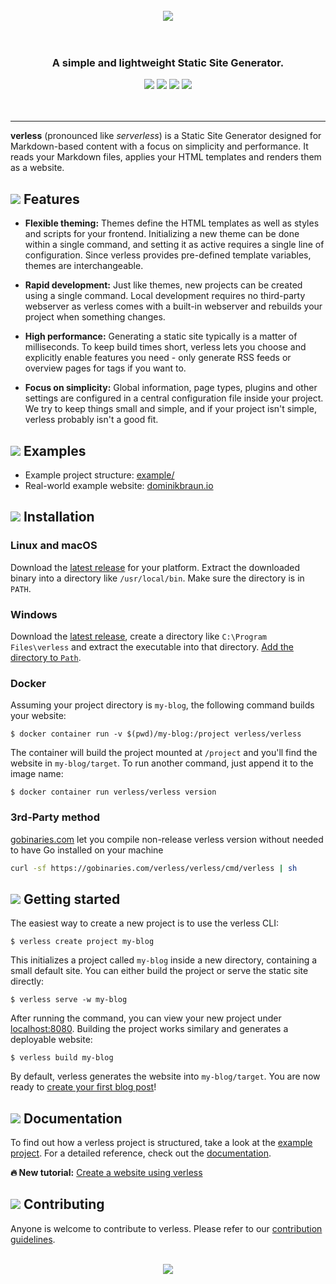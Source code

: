 <p align="center">
<br>
<br>
<br>
<img src="https://verless.dominikbraun.io/static/img/logo-github-v1.0.0.png">
<br>
<br>
<br>
</p>

<h3 align="center">A simple and lightweight Static Site Generator.</h3>

<p align="center">
<a href="https://circleci.com/gh/verless/verless"><img src="https://circleci.com/gh/verless/verless.svg?style=shield"></a>
<a href="https://www.codefactor.io/repository/github/verless/verless"><img src="https://www.codefactor.io/repository/github/verless/verless/badge" /></a>
<a href="https://github.com/verless/verless/releases"><img src="https://img.shields.io/github/v/release/verless/verless?sort=semver"></a>
<a href="LICENSE"><img src="https://img.shields.io/badge/license-Apache--2.0-brightgreen"></a>
<br>
<br>
<br>
</p>

---

**verless** (pronounced like _serverless_) is a Static Site Generator designed for Markdown-based content with a focus on
simplicity and performance. It reads your Markdown files, applies your HTML templates and renders them as a website.

## <img src="https://verless.dominikbraun.io/static/img/list-icon-v1.0.0.png"> Features

* **Flexible theming:** Themes define the HTML templates as well as styles and scripts for your frontend. Initializing
a new theme can be done within a single command, and setting it as active requires a single line of configuration. Since
verless provides pre-defined template variables, themes are interchangeable.

* **Rapid development:** Just like themes, new projects can be created using a single command. Local development
requires no third-party webserver as verless comes with a built-in webserver and rebuilds your project when something
changes.

* **High performance:** Generating a static site typically is a matter of milliseconds. To keep build times short,
verless lets you choose and explicitly enable features you need - only generate RSS feeds or overview pages for tags if
you want to.

* **Focus on simplicity:** Global information, page types, plugins and other settings are configured in a central
configuration file inside your project. We try to keep things small and simple, and if your project isn't simple,
verless probably isn't a good fit.

## <img src="https://verless.dominikbraun.io/static/img/list-icon-v1.0.0.png"> Examples

* Example project structure: [example/](example)
* Real-world example website: [dominikbraun.io](https://dominikbraun.io)

## <img src="https://verless.dominikbraun.io/static/img/list-icon-v1.0.0.png"> Installation

### Linux and macOS

Download the [latest release](https://github.com/verless/verless/releases) for your platform. Extract the
downloaded binary into a directory like `/usr/local/bin`. Make sure the directory is in `PATH`.

### Windows

Download the [latest release](https://github.com/verless/verless/releases), create a directory like
`C:\Program Files\verless` and extract the executable into that directory.
[Add the directory to `Path`](https://www.computerhope.com/issues/ch000549.htm).

### Docker

Assuming your project directory is `my-blog`, the following command builds your website:

```shell script
$ docker container run -v $(pwd)/my-blog:/project verless/verless
```

The container will build the project mounted at `/project` and you'll find the website in `my-blog/target`. To run
another command, just append it to the image name:

```shell script
$ docker container run verless/verless version
```

### 3rd-Party method

[gobinaries.com](https://gobinaries.com) let you compile non-release verless version without needed to have Go installed on your machine

```sh
curl -sf https://gobinaries.com/verless/verless/cmd/verless | sh
```

## <img src="https://verless.dominikbraun.io/static/img/list-icon-v1.0.0.png"> Getting started

The easiest way to create a new project is to use the verless CLI:

```shell script
$ verless create project my-blog
```

This initializes a project called `my-blog` inside a new directory, containing a small default site. You can either
build the project or serve the static site directly:

```shell script
$ verless serve -w my-blog
```

After running the command, you can view your new project under [localhost:8080](http://localhost:8080). Building the
project works similary and generates a deployable website:

```shell script
$ verless build my-blog
```

By default, verless generates the website into `my-blog/target`. You are now ready to [create your first blog post](docs)!

## <img src="https://verless.dominikbraun.io/static/img/list-icon-v1.0.0.png"> Documentation

To find out how a verless project is structured, take a look at the [example project](example). For a detailed
reference, check out the [documentation](docs).

**:fire: New tutorial:** [Create a website using verless](docs/create-a-website-using-verless.md)

## <img src="https://verless.dominikbraun.io/static/img/list-icon-v1.0.0.png"> Contributing

Anyone is welcome to contribute to verless. Please refer to our [contribution guidelines](CONTRIBUTING.md).

<p align="center">
<br>
<a href="https://github.com/verless/verless">
<img src="https://verless.dominikbraun.io/static/img/logo-footer-v1.0.0.png">
</a>
</p>
